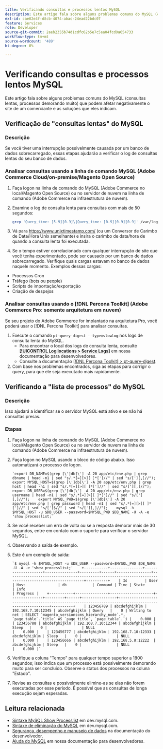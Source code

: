 ```yaml
---
title: Verificando consultas e processos lentos MySQL
description: Este artigo fala sobre alguns problemas comuns do MySQL (consultas lentas, processos demorando muito) que podem afetar negativamente o site de um comerciante e as soluções que eles indicam.
exl-id: cae02e4f-d8cb-4074-abac-24ead22bdc07
feature: Services
role: Developer
source-git-commit: 2aeb2355b74d1cdfc62b5e7c5aa04fcd0a654733
workflow-type: tm+mt
source-wordcount: '489'
ht-degree: 0%

---
```


# Verificando consultas e processos lentos MySQL

Este artigo fala sobre alguns problemas comuns do MySQL (consultas lentas, processos demorando muito) que podem afetar negativamente o site de um comerciante e as soluções que eles indicam.

## Verificação de &quot;consultas lentas&quot; do MySQL

### Descrição

Se você tiver uma interrupção possivelmente causada por um banco de dados sobrecarregado, essas etapas ajudarão a verificar o log de consultas lentas do seu banco de dados.

### Analisar consultas usando a linha de comando MySQL (Adobe Commerce Cloud/on-premise/Magento Open Source)

1. Faça logon na linha de comando do MySQL (Adobe Commerce no local/Magento Open Source) ou no servidor de nuvem na linha de comando (Adobe Commerce na infraestrutura de nuvem).
1. Examine o log de consulta lenta para consultas com mais de 50 segundos:

   ```bash
   grep 'Query_time: [5-9][0-9]\|Query_time: [0-9][0-9][0-9]' /var/log/mysql/mysql-slow.log -A 3
   ```

1. Vá para <https://www.unixtimestamp.com/> (ou um Conversor de Carimbo de Data/Hora Unix semelhante) e insira o carimbo de data/hora de quando a consulta lenta foi executada.
1. Se o tempo estiver correlacionado com qualquer interrupção de site que você tenha experimentado, pode ser causado por um banco de dados sobrecarregado. Verifique quais cargas estavam no banco de dados naquele momento. Exemplos dessas cargas:

* Processos Cron
* Tráfego (bots ou people)
* Scripts de importação/exportação
* Criação de despejos


### Analisar consultas usando o [!DNL Percona Toolkit] (Adobe Commerce Pro: somente arquitetura em nuvem)

Se seu projeto do Adobe Commerce for implantado na arquitetura Pro, você poderá usar o [!DNL Percona Toolkit] para analisar consultas.

1. Execute o comando `pt-query-digest --type=slowlog` nos logs de consulta lenta do MySQL.
   * Para encontrar o local dos logs de consulta lenta, consulte **[[!UICONTROL Log locations > Service Logs]](https://experienceleague.adobe.com/docs/commerce-cloud-service/user-guide/develop/test/log-locations.html)** em nossa documentação para desenvolvedores.
   * Consulte a documentação [[!DNL Percona Toolkit] > pt-query-digest](https://www.percona.com/doc/percona-toolkit/LATEST/pt-query-digest.html#pt-query-digest).
1. Com base nos problemas encontrados, siga as etapas para corrigir o query, para que ele seja executado mais rapidamente.

## Verificando a &quot;lista de processos&quot; do MySQL

### Descrição

Isso ajudará a identificar se o servidor MySQL está ativo e se não há consultas presas.

### Etapas

1. Faça logon na linha de comando do MySQL (Adobe Commerce no local/Magento Open Source) ou no servidor de nuvem na linha de comando (Adobe Commerce na infraestrutura de nuvem).
1. Faça logon no MySQL usando o bloco de código abaixo. Isso automatizará o processo de logon.

   ```MySQL
   `export DB_NAME=$(grep [\']db[\'] -A 20 app/etc/env.php | grep dbname | head -n1 | sed "s/.*[=][>][ ]*[']//" | sed "s/['][,]//");    export MYSQL_HOST=$(grep [\']db[\'] -A 20 app/etc/env.php | grep host | head -n1 | sed "s/.*[=][>][ ]*[']//" | sed "s/['][,]//");    export DB_USER=$(grep [\']db[\'] -A 20 app/etc/env.php | grep username | head -n1 | sed "s/.*[=][>][ ]*[']//" | sed "s/['][,]//");    export MYSQL_PWD=$(grep [\']db[\'] -A 20 app/etc/env.php | grep password | head -n1 | sed "s/.*[=][>][ ]*[']//" | sed "s/[']$//" | sed "s/['][,]//");    mysql -h $MYSQL_HOST -u $DB_USER --password=$MYSQL_PWD $DB_NAME -U -A -e 'show processlist;`
   ```

1. Se você receber um erro de volta ou se a resposta demorar mais de 30 segundos, entre em contato com o suporte para verificar o servidor MySQL.
1. Observando a saída de exemplo.

1. Este é um exemplo de saída:

   ```MySQL
   `$ mysql -h $MYSQL_HOST -u $DB_USER --password=$MYSQL_PWD $DB_NAME -U -A -e 'show processlist;'    +-----------+---------------+--------------------+---------------+---------+------+----------------+------------------------------------------------------------------------------------------------------+----------+    | Id        | User          | Host               | db            | Command | Time | State          | Info                                                                                                 | Progress |    +-----------+---------------+--------------------+---------------+---------+------+----------------+------------------------------------------------------------------------------------------------------+----------+    | 123456789 | abcdefghijklm | 192.168.7.10:12345 | abcdefghijklm | Query   |    0 | Writing to net | SELECT `magento_versionscms_hierarchy_node`.*, `page_table`.`title` AS `page_title`, `page_table`.`i |    0.000 |    | 123456788 | abcdefghijklm | 192.168.7.10:12344 | abcdefghijklm | Sleep   |    0 |                | NULL                                                                                                 |    0.000 |    | 123456777 | abcdefghijklm | 192.168.7.10:12333 | abcdefghijklm | Sleep   |    0 |                | NULL                                                                                                 |    0.000 |    | 123456666 | abcdefghijklm | 192.168.5.8:12222  | abcdefghijklm | Sleep   |    0 |                | NULL                                                                                                 |    0.000 |`
   ```

1. Verifique a coluna &quot;Tempo&quot; para qualquer tempo superior a 1800 segundos; isso indica que um processo está possivelmente demorando muito para ser concluído. Observe o status dos processos na coluna &quot;Estado&quot;.
1. Revise as consultas e possivelmente elimine-as se elas não forem executadas por esse período. É possível que as consultas de longa execução sejam esperadas.


## Leitura relacionada

* [Sintaxe MySQL Show Processlist](https://dev.mysql.com/doc/refman/8.0/en/show-processlist.html) em dev.mysql.com.
* [Sintaxe de eliminação do MySQL](https://dev.mysql.com/doc/refman/8.0/en/kill.html) em dev.mysql.com.
* [Segurança, desempenho e manuseio de dados](https://developer.adobe.com/commerce/php/best-practices/extensions/security/) na documentação do desenvolvedor.
* [Ajuda do MySQL](https://experienceleague.adobe.com/en/docs/commerce-operations/installation-guide/prerequisites/database-server/mysql) em nossa documentação para desenvolvedores.
